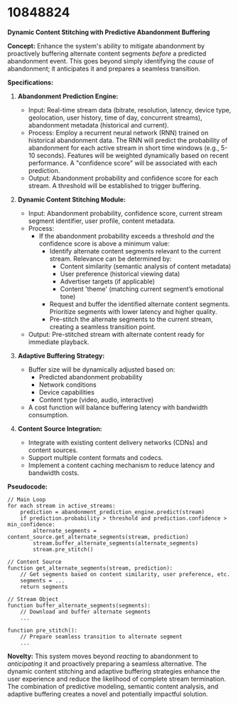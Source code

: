 # 10848824

**Dynamic Content Stitching with Predictive Abandonment Buffering**

**Concept:** Enhance the system's ability to mitigate abandonment by proactively buffering alternate content segments *before* a predicted abandonment event. This goes beyond simply identifying the *cause* of abandonment; it anticipates it and prepares a seamless transition.

**Specifications:**

1.  **Abandonment Prediction Engine:**
    *   Input: Real-time stream data (bitrate, resolution, latency, device type, geolocation, user history, time of day, concurrent streams), abandonment metadata (historical and current).
    *   Process:  Employ a recurrent neural network (RNN) trained on historical abandonment data. The RNN will predict the probability of abandonment for each active stream in short time windows (e.g., 5-10 seconds). Features will be weighted dynamically based on recent performance. A "confidence score" will be associated with each prediction.
    *   Output:  Abandonment probability and confidence score for each stream.  A threshold will be established to trigger buffering.

2.  **Dynamic Content Stitching Module:**
    *   Input: Abandonment probability, confidence score, current stream segment identifier, user profile, content metadata.
    *   Process:
        *   If the abandonment probability exceeds a threshold *and* the confidence score is above a minimum value:
            *   Identify alternate content segments relevant to the current stream. Relevance can be determined by:
                *   Content similarity (semantic analysis of content metadata)
                *   User preference (historical viewing data)
                *   Advertiser targets (if applicable)
                *   Content 'theme' (matching current segment’s emotional tone)
            *   Request and buffer the identified alternate content segments.  Prioritize segments with lower latency and higher quality.
            *   Pre-stitch the alternate segments to the current stream, creating a seamless transition point.
    *   Output:  Pre-stitched stream with alternate content ready for immediate playback.

3.  **Adaptive Buffering Strategy:**
    *   Buffer size will be dynamically adjusted based on:
        *   Predicted abandonment probability
        *   Network conditions
        *   Device capabilities
        *   Content type (video, audio, interactive)
    *   A cost function will balance buffering latency with bandwidth consumption.

4.  **Content Source Integration:**
    *   Integrate with existing content delivery networks (CDNs) and content sources.
    *   Support multiple content formats and codecs.
    *   Implement a content caching mechanism to reduce latency and bandwidth costs.

**Pseudocode:**

```
// Main Loop
for each stream in active_streams:
    prediction = abandonment_prediction_engine.predict(stream)
    if prediction.probability > threshold and prediction.confidence > min_confidence:
        alternate_segments = content_source.get_alternate_segments(stream, prediction)
        stream.buffer_alternate_segments(alternate_segments)
        stream.pre_stitch()

// Content Source
function get_alternate_segments(stream, prediction):
    // Get segments based on content similarity, user preference, etc.
    segments = ...
    return segments

// Stream Object
function buffer_alternate_segments(segments):
    // Download and buffer alternate segments
    ...

function pre_stitch():
    // Prepare seamless transition to alternate segment
    ...
```

**Novelty:** This system moves beyond *reacting* to abandonment to *anticipating* it and proactively preparing a seamless alternative. The dynamic content stitching and adaptive buffering strategies enhance the user experience and reduce the likelihood of complete stream termination. The combination of predictive modeling, semantic content analysis, and adaptive buffering creates a novel and potentially impactful solution.
